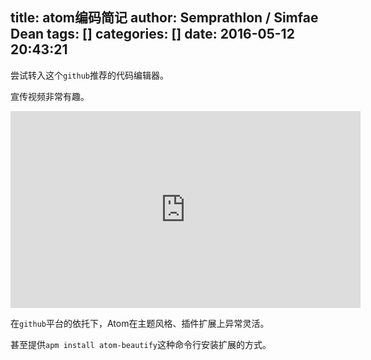title: atom编码简记
author: Semprathlon / Simfae Dean
tags: []
categories: []
date: 2016-05-12 20:43:21
---
尝试转入这个`github`推荐的代码编辑器。  

宣传视频非常有趣。
<iframe width="560" height="315" src="https://www.youtube.com/embed/Y7aEiVwBAdk" frameborder="0" allowfullscreen></iframe>

在`github`平台的依托下，Atom在主题风格、插件扩展上异常灵活。

甚至提供`apm install atom-beautify`这种命令行安装扩展的方式。  